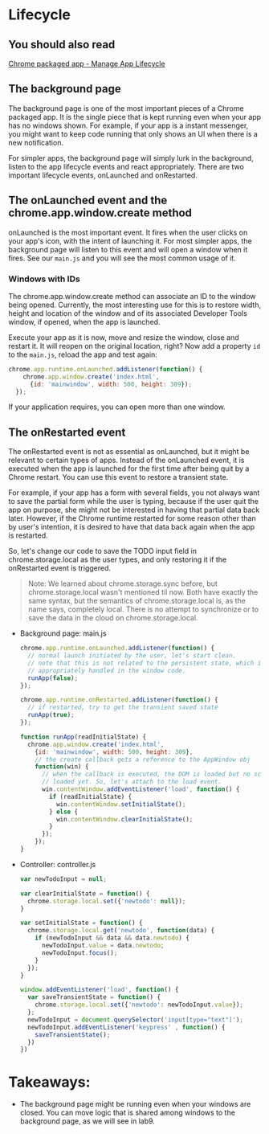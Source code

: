 # Lifecycle

## You should also read
[Chrome packaged app - Manage App Lifecycle](http://developer.chrome.com/apps/app_lifecycle.html)

## The background page

The background page is one of the most important pieces of a Chrome packaged app. It is the single piece that is kept running even when your app has no windows shown. For example, if your app is a instant messenger, you might want to keep code running that only shows an UI when there is a new notification.

For simpler apps, the background page will simply lurk in the background, listen to the app lifecycle events and react appropriately. There are two important lifecycle events, onLaunched and onRestarted. 

## The onLaunched event and the chrome.app.window.create method

onLaunched is the most important event. It fires when the user clicks on your app's icon, with the intent of launching it. For most simpler apps, the background page will listen to this event and will open a window when it fires. See our `main.js` and you will see the most common usage of it.

### Windows with IDs

The chrome.app.window.create method can associate an ID to the window being opened. Currently, the most interesting use for this is to restore width, height and location of the window and of its associated Developer Tools window, if opened, when the app is launched. 

Execute your app as it is now, move and resize the window, close and restart it. It will reopen on the original location, right? Now add a property `id` to the `main.js`, reload the app and test again:

``` js
chrome.app.runtime.onLaunched.addListener(function() {
    chrome.app.window.create('index.html',
      {id: 'mainwindow', width: 500, height: 309});
  });
```

If your application requires, you can open more than one window.


## The onRestarted event

The onRestarted event is not as essential as onLaunched, but it might be relevant to certain types of apps. Instead of the onLaunched event, it is executed when the app is launched for the first time after being quit by a Chrome restart. You can use this event to restore a transient state. 

For example, if your app has a form with several fields, you not always want to save the partial form while the user is typing, because if the user quit the app on purpose, she might not be interested in having that partial data back later. However, if the Chrome runtime restarted for some reason other than by user's intention, it is desired to have that data back again when the app is restarted.

So, let's change our code to save the TODO input field in chrome.storage.local as the user types, and only restoring it if the onRestarted event is triggered.

> Note: We learned about chrome.storage.sync before, but chrome.storage.local wasn't mentioned til now. Both have exactly the same syntax, but the semantics of chrome.storage.local is, as the name says, completely local. There is no attempt to synchronize or to save the data in the cloud on chrome.storage.local.

* Background page: main.js
    ``` js
    chrome.app.runtime.onLaunched.addListener(function() {
      // normal launch initiated by the user, let's start clean.
      // note that this is not related to the persistent state, which is
      // appropriately handled in the window code.
      runApp(false);
    });

    chrome.app.runtime.onRestarted.addListener(function() {
      // if restarted, try to get the transient saved state
      runApp(true);
    });

    function runApp(readInitialState) {
      chrome.app.window.create('index.html',
        {id: 'mainwindow', width: 500, height: 309},
        // the create callback gets a reference to the AppWindow obj 
        function(win) {
          // when the callback is executed, the DOM is loaded but no script was
          // loaded yet. So, let's attach to the load event.
          win.contentWindow.addEventListener('load', function() {
            if (readInitialState) {
              win.contentWindow.setInitialState();
            } else {
              win.contentWindow.clearInitialState();
            }
          });
        });
    }
    ```

* Controller: controller.js
    ``` js
    var newTodoInput = null;

    var clearInitialState = function() {
      chrome.storage.local.set({'newtodo': null});
    }

    var setInitialState = function() {
      chrome.storage.local.get('newtodo', function(data) {
        if (newTodoInput && data && data.newtodo) {
          newTodoInput.value = data.newtodo;
          newTodoInput.focus();
        }
      });
    }

    window.addEventListener('load', function() {
      var saveTransientState = function() {
        chrome.storage.local.set({'newtodo': newTodoInput.value});
      };
      newTodoInput = document.querySelector('input[type="text"]');
      newTodoInput.addEventListener('keypress' , function() {
        saveTransientState();    
      })
    })
    ```

# Takeaways: 

* The background page might be running even when your windows are closed. You can move logic that is shared among windows to the background page, as we will see in lab9.

